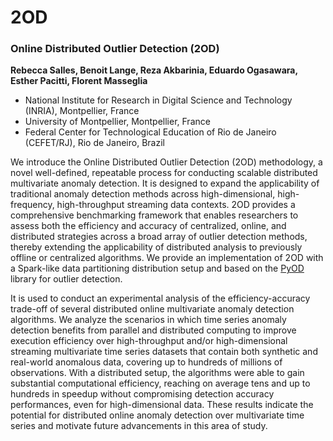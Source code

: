 # 2OD
### Online Distributed Outlier Detection (2OD)

**Rebecca Salles, Benoit Lange, Reza Akbarinia, Eduardo Ogasawara, Esther Pacitti, Florent Masseglia**

- National Institute for Research in Digital Science and Technology (INRIA), Montpellier, France
- University of Montpellier, Montpellier, France
- Federal Center for Technological Education of Rio de Janeiro (CEFET/RJ), Rio de Janeiro, Brazil

We introduce the Online Distributed Outlier Detection (2OD) methodology, a novel well-defined, repeatable process for conducting scalable distributed multivariate anomaly detection. It is designed to expand the applicability of traditional anomaly detection methods across high-dimensional, high-frequency, high-throughput streaming data contexts. 2OD provides a comprehensive benchmarking framework that enables researchers to assess both the efficiency and accuracy of centralized, online, and distributed strategies across a broad array of outlier detection methods, thereby extending the applicability of distributed analysis to previously offline or centralized algorithms. We provide an implementation of 2OD with a Spark-like data partitioning distribution setup and based on the [PyOD](https://github.com/yzhao062/pyod) library for outlier detection.

It is used to conduct an experimental analysis of the efficiency-accuracy trade-off of several distributed online multivariate anomaly detection algorithms. We analyze the scenarios in which time series anomaly detection benefits from parallel and distributed computing to improve execution efficiency over high-throughput and/or high-dimensional streaming multivariate time series datasets that contain both synthetic and real-world anomalous data, covering up to hundreds of millions of observations. With a distributed setup, the algorithms were able to gain substantial computational efficiency, reaching on average tens and up to hundreds in speedup without compromising detection accuracy performances, even for high-dimensional data. These results indicate the potential for distributed online anomaly detection over multivariate time series and motivate future advancements in this area of study.
